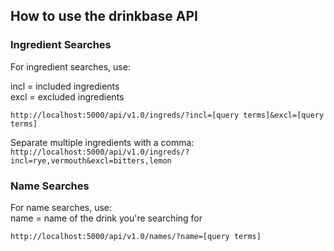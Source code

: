 ## How to use the drinkbase API

### Ingredient Searches
For ingredient searches, use:

incl = included ingredients</br>
excl = excluded ingredients

```http://localhost:5000/api/v1.0/ingreds/?incl=[query terms]&excl=[query terms]```

Separate multiple ingredients with a comma:</br>
```http://localhost:5000/api/v1.0/ingreds/?incl=rye,vermouth&excl=bitters,lemon```

### Name Searches
For name searches, use:</br>
name = name of the drink you're searching for

```http://localhost:5000/api/v1.0/names/?name=[query terms]```
